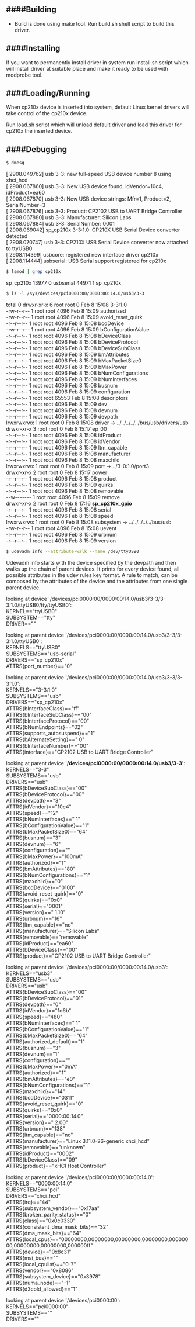####Building
---------------------

- Build is done using make tool. Run build.sh shell script to build this driver.


####Installing
---------------------

If you want to permanently install driver in system run install.sh script which will install driver
at suitable place and make it ready to be used with modprobe tool.


####Loading/Running
---------------------

When cp210x device is inserted into system, default Linux kernel drivers will take control of the 
cp210x device.

Run load.sh script which will unload default driver and load this driver for cp210x the inserted 
device.


####Debugging
---------------------

``` sh
$ dmesg
```
[ 2908.049762] usb 3-3: new full-speed USB device number 8 using xhci_hcd  
[ 2908.067860] usb 3-3: New USB device found, idVendor=10c4, idProduct=ea60  
[ 2908.067870] usb 3-3: New USB device strings: Mfr=1, Product=2, SerialNumber=3  
[ 2908.067876] usb 3-3: Product: CP2102 USB to UART Bridge Controller  
[ 2908.067880] usb 3-3: Manufacturer: Silicon Labs  
[ 2908.067884] usb 3-3: SerialNumber: 0001  
[ 2908.069042] sp_cp210x 3-3:1.0: CP210X USB Serial Device converter detected  
[ 2908.070747] usb 3-3: CP210X USB Serial Device converter now attached to ttyUSB0  
[ 2908.114399] usbcore: registered new interface driver cp210x  
[ 2908.114444] usbserial: USB Serial support registered for cp210x  

``` sh
$ lsmod | grep cp210x
```
sp_cp210x             13977  0 
usbserial              44971  1 sp_cp210x


``` sh
$ ls -l /sys/devices/pci0000:00/0000:00:14.0/usb3/3-3
```
total 0
drwxr-xr-x 6 root root     0 Feb  8 15:08 3-3:1.0  
-rw-r--r-- 1 root root  4096 Feb  8 15:09 authorized  
-rw-r--r-- 1 root root  4096 Feb  8 15:09 avoid_reset_quirk  
-r--r--r-- 1 root root  4096 Feb  8 15:08 bcdDevice  
-rw-r--r-- 1 root root  4096 Feb  8 15:09 bConfigurationValue  
-r--r--r-- 1 root root  4096 Feb  8 15:08 bDeviceClass  
-r--r--r-- 1 root root  4096 Feb  8 15:08 bDeviceProtocol  
-r--r--r-- 1 root root  4096 Feb  8 15:08 bDeviceSubClass  
-r--r--r-- 1 root root  4096 Feb  8 15:09 bmAttributes  
-r--r--r-- 1 root root  4096 Feb  8 15:09 bMaxPacketSize0  
-r--r--r-- 1 root root  4096 Feb  8 15:09 bMaxPower  
-r--r--r-- 1 root root  4096 Feb  8 15:08 bNumConfigurations  
-r--r--r-- 1 root root  4096 Feb  8 15:09 bNumInterfaces  
-r--r--r-- 1 root root  4096 Feb  8 15:08 busnum  
-r--r--r-- 1 root root  4096 Feb  8 15:09 configuration  
-r--r--r-- 1 root root 65553 Feb  8 15:08 descriptors  
-r--r--r-- 1 root root  4096 Feb  8 15:09 dev  
-r--r--r-- 1 root root  4096 Feb  8 15:08 devnum  
-r--r--r-- 1 root root  4096 Feb  8 15:09 devpath  
lrwxrwxrwx 1 root root     0 Feb  8 15:08 driver -> ../../../../../bus/usb/drivers/usb  
drwxr-xr-x 3 root root     0 Feb  8 15:17 ep_00  
-r--r--r-- 1 root root  4096 Feb  8 15:08 idProduct  
-r--r--r-- 1 root root  4096 Feb  8 15:08 idVendor  
-r--r--r-- 1 root root  4096 Feb  8 15:09 ltm_capable  
-r--r--r-- 1 root root  4096 Feb  8 15:08 manufacturer  
-r--r--r-- 1 root root  4096 Feb  8 15:08 maxchild  
lrwxrwxrwx 1 root root     0 Feb  8 15:09 port -> ../3-0:1.0/port3  
drwxr-xr-x 2 root root     0 Feb  8 15:17 power  
-r--r--r-- 1 root root  4096 Feb  8 15:08 product  
-r--r--r-- 1 root root  4096 Feb  8 15:09 quirks  
-r--r--r-- 1 root root  4096 Feb  8 15:08 removable  
--w------- 1 root root  4096 Feb  8 15:09 remove  
drwxr-xr-x 2 root root     0 Feb  8 17:16 **sp_cp210x_gpio**  
-r--r--r-- 1 root root  4096 Feb  8 15:08 serial  
-r--r--r-- 1 root root  4096 Feb  8 15:08 speed  
lrwxrwxrwx 1 root root     0 Feb  8 15:08 subsystem -> ../../../../../bus/usb  
-rw-r--r-- 1 root root  4096 Feb  8 15:08 uevent  
-r--r--r-- 1 root root  4096 Feb  8 15:09 urbnum  
-r--r--r-- 1 root root  4096 Feb  8 15:09 version  

``` sh
$ udevadm info --attribute-walk --name /dev/ttyUSB0
```
Udevadm info starts with the device specified by the devpath and then
walks up the chain of parent devices. It prints for every device
found, all possible attributes in the udev rules key format.
A rule to match, can be composed by the attributes of the device
and the attributes from one single parent device.  

  looking at device '/devices/pci0000:00/0000:00:14.0/usb3/3-3/3-3:1.0/ttyUSB0/tty/ttyUSB0':  
    KERNEL=="ttyUSB0"  
    SUBSYSTEM=="tty"  
    DRIVER==""  

  looking at parent device '/devices/pci0000:00/0000:00:14.0/usb3/3-3/3-3:1.0/ttyUSB0':  
    KERNELS=="ttyUSB0"  
    SUBSYSTEMS=="usb-serial"  
    DRIVERS=="sp_cp210x"  
    ATTRS{port_number}=="0"  

  looking at parent device '/devices/pci0000:00/0000:00:14.0/usb3/3-3/3-3:1.0':  
    KERNELS=="3-3:1.0"  
    SUBSYSTEMS=="usb"  
    DRIVERS=="sp_cp210x"  
    ATTRS{bInterfaceClass}=="ff"  
    ATTRS{bInterfaceSubClass}=="00"  
    ATTRS{bInterfaceProtocol}=="00"  
    ATTRS{bNumEndpoints}=="02"  
    ATTRS{supports_autosuspend}=="1"  
    ATTRS{bAlternateSetting}==" 0"  
    ATTRS{bInterfaceNumber}=="00"  
    ATTRS{interface}=="CP2102 USB to UART Bridge Controller"  
    
    
  looking at parent device '**/devices/pci0000:00/0000:00:14.0/usb3/3-3**':  
    KERNELS=="3-3"  
    SUBSYSTEMS=="usb"  
    DRIVERS=="usb"  
    ATTRS{bDeviceSubClass}=="00"  
    ATTRS{bDeviceProtocol}=="00"  
    ATTRS{devpath}=="3"  
    ATTRS{idVendor}=="10c4"  
    ATTRS{speed}=="12"  
    ATTRS{bNumInterfaces}==" 1"  
    ATTRS{bConfigurationValue}=="1"  
    ATTRS{bMaxPacketSize0}=="64"  
    ATTRS{busnum}=="3"  
    ATTRS{devnum}=="6"  
    ATTRS{configuration}==""  
    ATTRS{bMaxPower}=="100mA"  
    ATTRS{authorized}=="1"  
    ATTRS{bmAttributes}=="80"  
    ATTRS{bNumConfigurations}=="1"  
    ATTRS{maxchild}=="0"  
    ATTRS{bcdDevice}=="0100"  
    ATTRS{avoid_reset_quirk}=="0"  
    ATTRS{quirks}=="0x0"  
    ATTRS{serial}=="0001"  
    ATTRS{version}==" 1.10"  
    ATTRS{urbnum}=="16"  
    ATTRS{ltm_capable}=="no"  
    ATTRS{manufacturer}=="Silicon Labs"  
    ATTRS{removable}=="removable"  
    ATTRS{idProduct}=="ea60"  
    ATTRS{bDeviceClass}=="00"   
    ATTRS{product}=="CP2102 USB to UART Bridge Controller"  


  looking at parent device '/devices/pci0000:00/0000:00:14.0/usb3':  
    KERNELS=="usb3"  
    SUBSYSTEMS=="usb"  
    DRIVERS=="usb"  
    ATTRS{bDeviceSubClass}=="00"  
    ATTRS{bDeviceProtocol}=="01"  
    ATTRS{devpath}=="0"  
    ATTRS{idVendor}=="1d6b"  
    ATTRS{speed}=="480"  
    ATTRS{bNumInterfaces}==" 1"  
    ATTRS{bConfigurationValue}=="1"  
    ATTRS{bMaxPacketSize0}=="64"  
    ATTRS{authorized_default}=="1"  
    ATTRS{busnum}=="3"  
    ATTRS{devnum}=="1"  
    ATTRS{configuration}==""  
    ATTRS{bMaxPower}=="0mA"  
    ATTRS{authorized}=="1"  
    ATTRS{bmAttributes}=="e0"  
    ATTRS{bNumConfigurations}=="1"  
    ATTRS{maxchild}=="14"  
    ATTRS{bcdDevice}=="0311"  
    ATTRS{avoid_reset_quirk}=="0"  
    ATTRS{quirks}=="0x0"  
    ATTRS{serial}=="0000:00:14.0"  
    ATTRS{version}==" 2.00"  
    ATTRS{urbnum}=="138"  
    ATTRS{ltm_capable}=="no"  
    ATTRS{manufacturer}=="Linux 3.11.0-26-generic xhci_hcd"  
    ATTRS{removable}=="unknown"  
    ATTRS{idProduct}=="0002"  
    ATTRS{bDeviceClass}=="09"  
    ATTRS{product}=="xHCI Host Controller"  


  looking at parent device '/devices/pci0000:00/0000:00:14.0':  
    KERNELS=="0000:00:14.0"  
    SUBSYSTEMS=="pci"  
    DRIVERS=="xhci_hcd"  
    ATTRS{irq}=="44"  
    ATTRS{subsystem_vendor}=="0x17aa"  
    ATTRS{broken_parity_status}=="0"  
    ATTRS{class}=="0x0c0330"  
    ATTRS{consistent_dma_mask_bits}=="32"  
    ATTRS{dma_mask_bits}=="64"  
    ATTRS{local_cpus}=="00000000,00000000,00000000,00000000,00000000,00000000,00000000,000000ff"  
    ATTRS{device}=="0x8c31"  
    ATTRS{msi_bus}==""  
    ATTRS{local_cpulist}=="0-7"  
    ATTRS{vendor}=="0x8086"  
    ATTRS{subsystem_device}=="0x3978"  
    ATTRS{numa_node}=="-1"  
    ATTRS{d3cold_allowed}=="1"  


  looking at parent device '/devices/pci0000:00':  
    KERNELS=="pci0000:00"  
    SUBSYSTEMS==""  
    DRIVERS==""  

